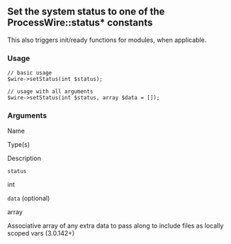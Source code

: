 Set the system status to one of the ProcessWire::status\* constants
-------------------------------------------------------------------

This also triggers init/ready functions for modules, when applicable.

### Usage

    // basic usage
    $wire->setStatus(int $status);
    
    // usage with all arguments
    $wire->setStatus(int $status, array $data = []);

### Arguments

Name

Type(s)

Description

`status`

int

`data` (optional)

array

Associative array of any extra data to pass along to include files as locally scoped vars (3.0.142+)

